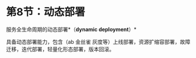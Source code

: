 # 第8节：动态部署

服务全生命周期的动态部署*（**dynamic deployment**）*

具备动态部署能力，包含（ab 金丝雀 灰度等）上线部署，资源扩缩容部署，故障迁移，迭代部署，轻量化形态部署，版本回滚。